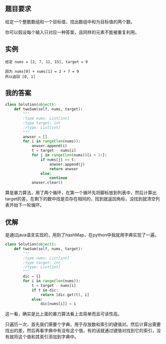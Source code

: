 ## 题目要求
给定一个整数数组和一个目标值，找出数组中和为目标值的两个数。

你可以假设每个输入只对应一种答案，且同样的元素不能被重复利用。
## 实例
```nohighlight
给定 nums = [2, 7, 11, 15], target = 9

因为 nums[0] + nums[1] = 2 + 7 = 9
所以返回 [0, 1]
```
## 我的答案
```python
class Solution(object):
    def twoSum(self, nums, target):
        """
        :type nums: List[int]
        :type target: int
        :rtype: List[int]
        """
        anwser = []
        for i in range(len(nums)):
            anwser.append(i)
            t = target - nums[i]
            for j in range(len(nums))[i + 1:]:
                if nums[j] == t:
                    anwser.append(j)
                    return anwser
                else: 
                    continue
            anwser.clear()
```
算是暴力算法，用了两个循环，在第一个循环先将脚标放到列表中，然后计算出target的差，在剩下的数中找是否存在相同的，找到就返回角标，没找到就清空列表开始下一轮循环。
## 优解
是通过java语言实现的，用到了hashMap，在python中我就用字典实现了一遍。
```python
class Solution(object):
    def twoSum(self, nums, target):
        """
        :type nums: List[int]
        :type target: int
        :rtype: List[int]
        """
        dic = {}
        for i in range(len(nums)):
            t = target - nums[i]
            if t in dic:
                return [dic.get(t), i]
            else:
                dic[nums[i]] = i
```
这一看，确实是比上面的暴力算法看上去简单而且可读性高。

只遍历一次，首先我们需要个字典，用于存放数和索引的键值对。然后计算出需要找出的差，然后再看字典中有没有这个值，有的话就通过键值对找到它的索引，没有就将这个值和其索引添加到字典中。